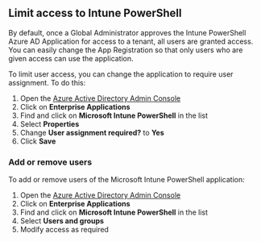 ## Limit access to Intune PowerShell
By default, once a Global Administrator approves the Intune PowerShell Azure AD Application for access to a tenant, all users are granted access. You can easily change the App Registration so that only users who are given access can use the application.

To limit user access, you can change the application to require user assignment. To do this:

1. Open the [Azure Active Directory Admin Console](http://aad.portal.azure.com)
2. Click on **Enterprise Applications**
3. Find and click on **Microsoft Intune PowerShell** in the list
4. Select **Properties**
5. Change **User assignment required?** to **Yes**
6. Click **Save**

### Add or remove users
To add or remove users of the Microsoft Intune PowerShell application:
1. Open the [Azure Active Directory Admin Console](http://aad.portal.azure.com)
2. Click on **Enterprise Applications**
3. Find and click on **Microsoft Intune PowerShell** in the list
4. Select **Users and groups**
5. Modify access as required
